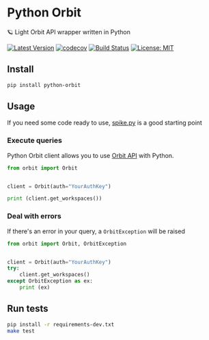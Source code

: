 # Python Orbit

🪐 Light Orbit API wrapper written in Python

[![Latest Version](https://img.shields.io/pypi/v/python-orbit.svg)](https://pypi.python.org/pypi/python-orbit/)
[![codecov](https://codecov.io/gh/astagi/python-orbit/branch/master/graph/badge.svg)](https://codecov.io/gh/astagi/python-orbit)
[![Build Status](https://travis-ci.org/astagi/python-orbit.svg?branch=master)](https://travis-ci.org/astagi/python-orbit)
[![License: MIT](https://img.shields.io/badge/License-MIT-blue.svg)](https://github.com/astagi/python-orbit/blob/master/LICENSE)

## Install

```sh
pip install python-orbit
```

## Usage

If you need some code ready to use, [spike.py](https://github.com/astagi/python-orbit/blob/master/spike.py) is a good starting point

### Execute queries

Python Orbit client allows you to use [Orbit API](https://docs.orbit.love/reference) with Python.

```py
from orbit import Orbit


client = Orbit(auth="YourAuthKey")

print (client.get_workspaces())
```

### Deal with errors

If there's an error in your query, a `OrbitException` will be raised

```py
from orbit import Orbit, OrbitException


client = Orbit(auth="YourAuthKey")
try:
    client.get_workspaces()
except OrbitException as ex:
    print (ex)
```

## Run tests

```sh
pip install -r requirements-dev.txt
make test
```
